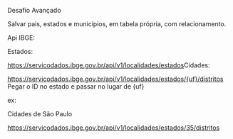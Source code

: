 Desafio Avançado

Salvar pais, estados e municípios, em tabela própria, com relacionamento.

​Api IBGE:

Estados:

https://servicodados.ibge.gov.br/api/v1/localidades/estados​
Cidades:

https://servicodados.ibge.gov.br/api/v1/localidades/estados/{uf}/distritos​​
Pegar o ID no estado e passar no lugar de {uf}​

ex:

Cidades de São Paulo

https://servicodados.ibge.gov.br/api/v1/localidades/estados/35/distritos